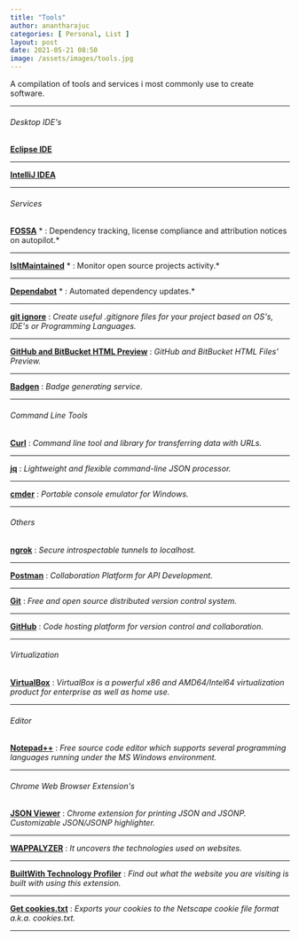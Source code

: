 ```yaml
---
title: "Tools"
author: anantharajuc
categories: [ Personal, List ]
layout: post
date: 2021-05-21 08:50
image: /assets/images/tools.jpg
---
```


A compilation of tools and services i most commonly use to create software. 

---

###### Desktop IDE's

**<a href="https://www.eclipse.org/ide/" target="_blank" >Eclipse IDE</a>**  

---

**<a href="https://www.jetbrains.com/idea/" target="_blank" >IntelliJ IDEA</a>**  

---

###### Services

**<a href="https://fossa.io/" target="_blank" >FOSSA</a>** * : Dependency tracking, license compliance and attribution notices on autopilot.*  

---

**<a href="https://github.com/mnapoli/IsItMaintained" target="_blank" >IsItMaintained</a>** * : Monitor open source projects activity.*  

---

**<a href="https://dependabot.com/" target="_blank" >Dependabot</a>**  * : Automated dependency updates.*    

---

**<a href="https://www.gitignore.io/" target="_blank" >git ignore</a>** : *Create useful .gitignore files for your project based on OS's, IDE's or Programming Languages.*  

---

**<a href="http://htmlpreview.github.io/" target="_blank" >GitHub and BitBucket HTML Preview</a>** : *GitHub and BitBucket HTML Files' Preview.*      

---

**<a href="https://badgen.net/" target="_blank" >Badgen</a>** : *Badge generating service.*  

---

###### Command Line Tools

**<a href="https://curl.haxx.se/" target="_blank" >Curl</a>** : *Command line tool and library for transferring data with URLs.*  

---

**<a href="https://stedolan.github.io/jq/" target="_blank" >jq</a>** : *Lightweight and flexible command-line JSON processor.*  

---

**<a href="http://cmder.net/" target="_blank" >cmder</a>** : *Portable console emulator for Windows.*  

---

###### Others

**<a href="https://ngrok.com/" target="_blank" >ngrok</a>** : *Secure introspectable tunnels to localhost.*  

---

**<a href="https://www.postman.com/" target="_blank" >Postman</a>** : *Collaboration Platform for API Development.*  

---

**<a href="https://git-scm.com/" target="_blank" >Git</a>** : *Free and open source distributed version control system.*    

---

**<a href="https://github.com/" target="_blank" >GitHub</a>** : *Code hosting platform for version control and collaboration.*    

---

###### Virtualization

**<a href="https://www.virtualbox.org/" target="_blank" >VirtualBox</a>** : *VirtualBox is a powerful x86 and AMD64/Intel64 virtualization product for enterprise as well as home use.*  

---

###### Editor

**<a href="https://notepad-plus-plus.org/" target="_blank" >Notepad++</a>** : *Free source code editor which supports several programming languages running under the MS Windows environment.*  

---

###### Chrome Web Browser Extension's

**<a href="https://chrome.google.com/webstore/detail/json-viewer/gbmdgpbipfallnflgajpaliibnhdgobh" target="_blank" >JSON Viewer</a>** : *Chrome extension for printing JSON and JSONP. Customizable JSON/JSONP highlighter.*    

---

**<a href="https://wappalyzer.com/download" target="_blank" >WAPPALYZER</a>** : *It uncovers the technologies used on websites.*    

---

**<a href="https://chrome.google.com/webstore/detail/builtwith-technology-prof/dapjbgnjinbpoindlpdmhochffioedbn" target="_blank" >BuiltWith Technology Profiler</a>** : *Find out what the website you are visiting is built with using this extension.*    

---

**<a href="https://chrome.google.com/webstore/detail/get-cookiestxt/bgaddhkoddajcdgocldbbfleckgcbcid" target="_blank" >Get cookies.txt</a>** : *Exports your cookies to the Netscape cookie file format a.k.a. cookies.txt.*   

---


